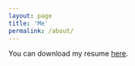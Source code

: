 ```yaml
---
layout: page
title: 'Me'
permalink: /about/
---
```


<div id="canvas_container" style="margin-left:auto; margin-right:auto;">
    <canvas id="pdf_renderer"></canvas>
</div>

You can download my resume [here](https://github.com/Aechrok/Resume/raw/main/resume.pdf).

<script>
    var myState = {
            pdf: null,
            currentPage: 1,
            zoom: 1.5
        }
      
        pdfjsLib.getDocument('{{ site.baseurl }}/assets/resume.pdf').then((pdf) => {
      
            myState.pdf = pdf;
            render();
 
        });
 
        function render() {
            myState.pdf.getPage(myState.currentPage).then((page) => {
          
                var canvas = document.getElementById("pdf_renderer");
                var ctx = canvas.getContext('2d');
      
                var viewport = page.getViewport(myState.zoom);
 
                canvas.width = viewport.width;
                canvas.height = viewport.height;
          
                page.render({
                    canvasContext: ctx,
                    viewport: viewport
                });
            });
        }
</script>